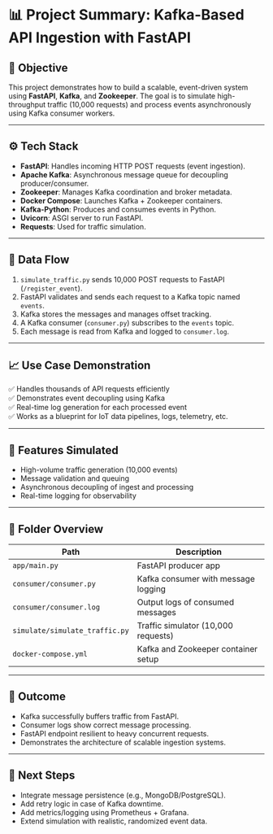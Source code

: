 # 📊 Project Summary: Kafka-Based API Ingestion with FastAPI

## 🎯 Objective

This project demonstrates how to build a scalable, event-driven system using **FastAPI**, **Kafka**, and **Zookeeper**. The goal is to simulate high-throughput traffic (10,000 requests) and process events asynchronously using Kafka consumer workers.

---

## ⚙️ Tech Stack

- **FastAPI**: Handles incoming HTTP POST requests (event ingestion).
- **Apache Kafka**: Asynchronous message queue for decoupling producer/consumer.
- **Zookeeper**: Manages Kafka coordination and broker metadata.
- **Docker Compose**: Launches Kafka + Zookeeper containers.
- **Kafka-Python**: Produces and consumes events in Python.
- **Uvicorn**: ASGI server to run FastAPI.
- **Requests**: Used for traffic simulation.

---

## 🔄 Data Flow

1. `simulate_traffic.py` sends 10,000 POST requests to FastAPI (`/register_event`).
2. FastAPI validates and sends each request to a Kafka topic named `events`.
3. Kafka stores the messages and manages offset tracking.
4. A Kafka consumer (`consumer.py`) subscribes to the `events` topic.
5. Each message is read from Kafka and logged to `consumer.log`.

---

## 📈 Use Case Demonstration

✅ Handles thousands of API requests efficiently  
✅ Demonstrates event decoupling using Kafka  
✅ Real-time log generation for each processed event  
✅ Works as a blueprint for IoT data pipelines, logs, telemetry, etc.

---

## 🧪 Features Simulated

- High-volume traffic generation (10,000 events)
- Message validation and queuing
- Asynchronous decoupling of ingest and processing
- Real-time logging for observability

---

## 📁 Folder Overview

| Path                     | Description                            |
|--------------------------|----------------------------------------|
| `app/main.py`            | FastAPI producer app                   |
| `consumer/consumer.py`   | Kafka consumer with message logging    |
| `consumer/consumer.log`  | Output logs of consumed messages       |
| `simulate/simulate_traffic.py` | Traffic simulator (10,000 requests) |
| `docker-compose.yml`     | Kafka and Zookeeper container setup    |

---

## 📌 Outcome

- Kafka successfully buffers traffic from FastAPI.
- Consumer logs show correct message processing.
- FastAPI endpoint resilient to heavy concurrent requests.
- Demonstrates the architecture of scalable ingestion systems.

---

## 🔧 Next Steps

- Integrate message persistence (e.g., MongoDB/PostgreSQL).
- Add retry logic in case of Kafka downtime.
- Add metrics/logging using Prometheus + Grafana.
- Extend simulation with realistic, randomized event data.
